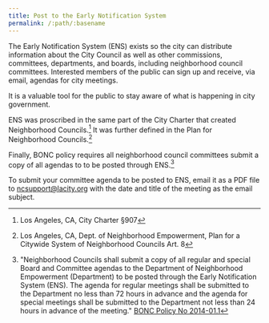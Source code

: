 ```yaml
---
title: Post to the Early Notification System
permalink: /:path/:basename
---
```


The Early Notification System (ENS) exists
so the city
can distribute information
about the City Council
as well as
other commissions, committees, departments, and boards,
including neighborhood council committees.
Interested members
of the public
can sign up
and receive,
via email,
agendas for city meetings.

It is a valuable tool
for the public
to stay aware
of what is happening
in city government.

ENS was proscribed
in the same part
of the City Charter
that created Neighborhood Councils.[^laccsec907]
It was further defined
in the Plan for Neighborhood Councils.[^planart8]

Finally,
BONC policy requires
all neighborhood council committees
submit a copy
of all agendas
to to be posted
through ENS.[^bonc2014011]

To submit
your committee agenda
to be posted
to ENS,
email it
as a PDF file
to ncsupport@lacity.org
with the date and title
of the meeting
as the email subject.

[^bonc2014011]:
    "Neighborhood Councils
    shall submit
    a copy of all
    regular and special Board and Committee agendas
    to the Department of Neighborhood Empowerment (Department)
    to be posted
    through the Early Notification System (ENS).
    The agenda
    for regular meetings
    shall be submitted
    to the Department
    no less than
    72 hours in advance
    and the agenda
    for special meetings
    shall be submitted
    to the Department
    not less than
    24 hours in advance
    of the meeting." [BONC Policy No
    2014-01.1](https://empowerla.org/wp-content/uploads/2012/03/NC-AGENDA-POSTING-REQUIREMENTS_2014-01.1_revised-08-18-14.pdf)

[^laccsec907]:
    Los Angeles, CA, City Charter §907

[^planart8]:
    Los Angeles, CA,
    Dept. of Neighborhood Empowerment,
    Plan for a Citywide System of Neighborhood Councils
    Art. 8
